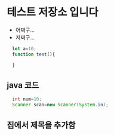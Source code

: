 # 테스트 저장소 입니다
- 어쩌구...
- 저쩌구...
```javascript
  let a=10;
  function test(){

  }
```
## java 코드
```java
  int num=10;
  Scanner scan=new Scanner(System.in);
```
## 집에서 제목을 추가함
